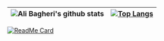 |![Ali Bagheri's github stats](https://github-readme-stats.vercel.app/api?username=bagheriali2001&show_icons=true&theme=radical)|[![Top Langs](https://github-readme-stats.vercel.app/api/top-langs/?username=bagheriali2001&theme=radical)](https://github.com/bagheriali2001/github-readme-stats)|
|---|---|
[![ReadMe Card](https://github-readme-stats.vercel.app/api/pin/?username=bagheriali2001&repo=github-readme-stats)](https://github.com/bagheriali2001/Ali-Bagheri)
